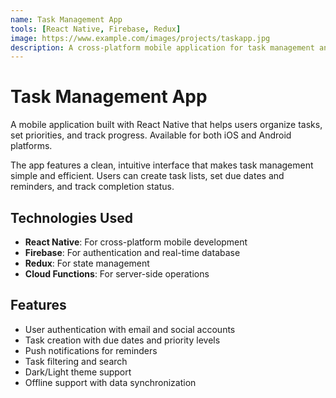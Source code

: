 ```yaml
---
name: Task Management App
tools: [React Native, Firebase, Redux]
image: https://www.example.com/images/projects/taskapp.jpg
description: A cross-platform mobile application for task management and productivity.
---
```


# Task Management App

A mobile application built with React Native that helps users organize tasks, set priorities, and track progress. Available for both iOS and Android platforms.

The app features a clean, intuitive interface that makes task management simple and efficient. Users can create task lists, set due dates and reminders, and track completion status.

## Technologies Used

- **React Native**: For cross-platform mobile development
- **Firebase**: For authentication and real-time database
- **Redux**: For state management
- **Cloud Functions**: For server-side operations

## Features

- User authentication with email and social accounts
- Task creation with due dates and priority levels
- Push notifications for reminders
- Task filtering and search
- Dark/Light theme support
- Offline support with data synchronization
